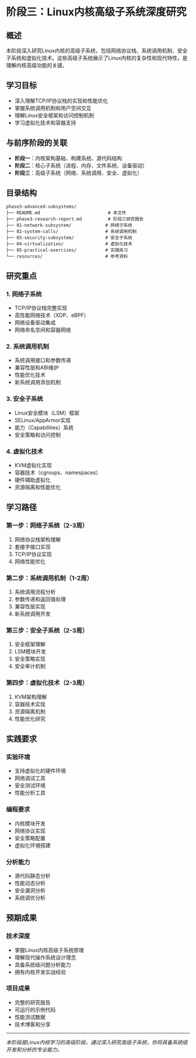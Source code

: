# 阶段三：Linux内核高级子系统深度研究

## 概述
本阶段深入研究Linux内核的高级子系统，包括网络协议栈、系统调用机制、安全子系统和虚拟化技术。这些高级子系统展示了Linux内核的复杂性和现代特性，是理解内核高级功能的关键。

## 学习目标
- 深入理解TCP/IP协议栈的实现和性能优化
- 掌握系统调用机制和用户空间交互
- 理解Linux安全框架和访问控制机制
- 学习虚拟化技术和容器支持

## 与前序阶段的关联
- **阶段一**：内核架构基础、构建系统、源代码结构
- **阶段二**：核心子系统（进程、内存、文件系统、设备驱动）
- **阶段三**：高级子系统（网络、系统调用、安全、虚拟化）

## 目录结构
```
phase3-advanced-subsystems/
├── README.md                          # 本文件
├── phase3-research-report.md          # 阶段三研究报告
├── 01-network-subsystem/             # 网络子系统
├── 02-system-calls/                  # 系统调用机制
├── 03-security-subsystem/            # 安全子系统
├── 04-virtualization/                # 虚拟化技术
├── 05-practical-exercises/           # 实践练习
└── resources/                        # 参考资料
```

## 研究重点

### 1. 网络子系统
- TCP/IP协议栈完整实现
- 高性能网络技术（XDP、eBPF）
- 网络设备驱动集成
- 网络命名空间和容器网络

### 2. 系统调用机制
- 系统调用接口和参数传递
- 兼容性层和ABI维护
- 性能优化技术
- 新系统调用添加机制

### 3. 安全子系统
- Linux安全模块（LSM）框架
- SELinux/AppArmor实现
- 能力（Capabilities）系统
- 安全策略和访问控制

### 4. 虚拟化技术
- KVM虚拟化实现
- 容器技术（cgroups、namespaces）
- 硬件辅助虚拟化
- 资源隔离和性能优化

## 学习路径

### 第一步：网络子系统（2-3周）
1. 网络协议栈架构理解
2. 套接字接口实现
3. TCP/IP协议实现
4. 网络性能优化

### 第二步：系统调用机制（1-2周）
1. 系统调用流程分析
2. 参数传递和返回值处理
3. 兼容性层实现
4. 新系统调用开发

### 第三步：安全子系统（2-3周）
1. 安全框架理解
2. LSM模块开发
3. 安全策略实现
4. 安全审计机制

### 第四步：虚拟化技术（2-3周）
1. KVM架构理解
2. 容器技术实现
3. 资源隔离机制
4. 性能优化研究

## 实践要求

### 实验环境
- 支持虚拟化的硬件环境
- 网络调试工具
- 安全测试环境
- 性能分析工具

### 编程要求
- 内核模块开发
- 网络协议实现
- 安全策略配置
- 虚拟化环境搭建

### 分析能力
- 源代码静态分析
- 性能动态分析
- 安全漏洞分析
- 系统调优分析

## 预期成果

### 技术深度
- 掌握Linux内核高级子系统原理
- 理解现代操作系统设计理念
- 具备系统级问题分析能力
- 拥有内核开发实战经验

### 项目成果
- 完整的研究报告
- 可运行的示例代码
- 性能测试数据
- 技术博客和分享

---

*本阶段是Linux内核学习的高级阶段，通过深入研究高级子系统，你将具备系统级开发和分析的专业能力。*